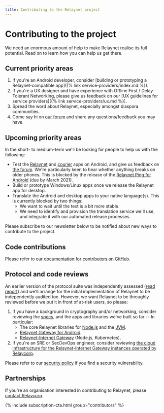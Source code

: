 ```yaml
---
title: Contributing to the Relaynet project
---
```


# Contributing to the project

We need an enormous amount of help to make Relaynet realise its full potential. Read on to learn how you can help us get there.

## Current priority areas

1. If you're an Android developer, consider [building or prototyping a Relaynet-compatible app]({% link service-providers/index.md %}).
1. If you're a UX designer and have experience with Offline First / Delay-Tolerant Networking, please give us feedback on our [UX guidelines for service providers]({% link service-providers/ux.md %}).
1. Spread the word about Relaynet, especially amongst diaspora communities.
1. Come say hi on [our forum](https://community.relaynet.network/) and share any questions/feedback you may have.

## Upcoming priority areas

In the short- to medium-term we'll be looking for people to help us with the following:

- Test the [Relaynet](https://play.google.com/store/apps/details?id=tech.relaycorp.gateway) and [courier](https://play.google.com/store/apps/details?id=tech.relaycorp.courier) apps on Android, and give us feedback on [the forum](https://community.relaynet.network/). We're particularly keen to hear whether anything breaks on older phones. This is blocked by the release of the [Relaynet Ping for Android](https://github.com/relaycorp/relaynet-ping-android/) (due by March 2021).
- Build or prototype Windows/Linux apps once we release the Relaynet app for desktop.
- Translate the Android and desktop apps to your native language(s). This is currently blocked by two things:
  - We want to wait until the text is a bit more stable.
  - We need to identify and provision the translation service we'll use, and integrate it with our automated release processes.

Please subscribe to our newsletter below to be notified about new ways to contribute to the project.

## Code contributions

Please refer to [our documentation for contributors on GitHub](https://github.com/relaycorp/.github/blob/master/CONTRIBUTING.md).

## Protocol and code reviews

An earlier version of the protocol suite was independently assessed ([read report](../archives/security-audit-2019-03.pdf)) and we'll arrange for the initial implementation of Relaynet to be independently audited too. However, we want Relaynet to be throughly reviewed before we put it in front of at-risk users, so please:

1. If you have a background in cryptography and/or networking, consider reviewing the [specs](https://specs.relaynet.network/), and the apps and libraries we've built so far -- In particular:
    - The core Relaynet libraries for [Node.js](https://github.com/relaycorp/relaynet-core-js) and the [JVM](https://github.com/relaycorp/relaynet-jvm).
    - [Relaynet Gateway for Android](https://github.com/relaycorp/relaynet-gateway-android).
    - [Relaynet-Internet Gateway](https://github.com/relaycorp/relaynet-internet-gateway) (Node.js, Kubernetes).
1. If you're an SRE or SecDevOps engineer, consider reviewing [the cloud infrastructure for the Relaynet-Internet Gateway instances operated by Relaycorp](https://github.com/relaycorp/cloud-gateway).

Please refer to our [security policy](https://github.com/relaycorp/.github/blob/master/SECURITY.md) if you find a security vulnerability.

## Partnerships

If you're an organisation interested in contributing to Relaynet, please [contact Relaycorp](https://relaycorp.tech).

{% include subscription-cta.html group="contributors" %}
